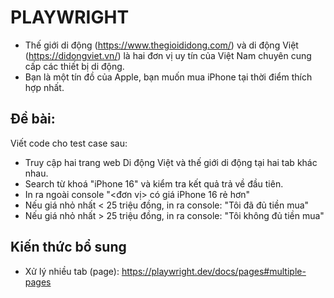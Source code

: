 # PLAYWRIGHT

- Thế giới di động (https://www.thegioididong.com/) và di động Việt (https://didongviet.vn/) là hai đơn vị uy tín của Việt Nam chuyên cung cấp các thiết bị di động.
- Bạn là một tín đồ của Apple, bạn muốn mua iPhone tại thời điểm thích hợp nhất.

## Đề bài:

Viết code cho test case sau:

- Truy cập hai trang web Di động Việt và thế giới di động tại hai tab khác nhau.
- Search từ khoá "iPhone 16" và kiểm tra kết quả trả về đầu tiên.
- In ra ngoài console "<đơn vị> có giá iPhone 16 rẻ hơn"
- Nếu giá nhỏ nhất < 25 triệu đồng, in ra console: "Tôi đã đủ tiền mua"
- Nếu giá nhỏ nhất > 25 triệu đồng, in ra console: "Tôi không đủ tiền mua"

## Kiến thức bổ sung

- Xử lý nhiều tab (page): https://playwright.dev/docs/pages#multiple-pages
